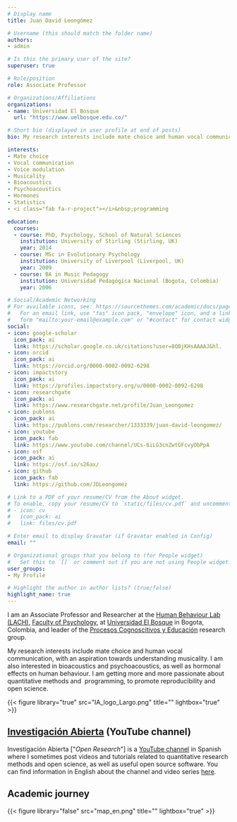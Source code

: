 ```yaml
---
# Display name
title: Juan David Leongómez

# Username (this should match the folder name)
authors:
- admin

# Is this the primary user of the site?
superuser: true

# Role/position
role: Associate Professor

# Organizations/Affiliations
organizations:
- name: Universidad El Bosque
  url: "https://www.uelbosque.edu.co/"

# Short bio (displayed in user profile at end of posts)
bio: My research interests include mate choice and human vocal communication, with an aspiration towards understanding musicality. I am also interested in bioacoustics and psychoacoustics, as well as statistics and <i class="fab fa-r-project"></i>&nbsp;programming.

interests:
- Mate choice
- Vocal communication
- Voice modulation
- Musicality
- Bioacoustics
- Psychoacoustics
- Hormones
- Statistics
- <i class="fab fa-r-project"></i>&nbsp;programming

education:
  courses:
  - course: PhD, Psychology, School of Natural Sciences
    institution: University of Stirling (Stirling, UK)
    year: 2014
  - course: MSc in Evolutionary Psychology
    institution: University of Liverpool (Liverpool, UK)
    year: 2009
  - course: BA in Music Pedagogy
    institution: Universidad Pedagógica Nacional (Bogota, Colombia)
    year: 2006

# Social/Academic Networking
# For available icons, see: https://sourcethemes.com/academic/docs/page-builder/#icons
#   For an email link, use "fas" icon pack, "envelope" icon, and a link in the
#   form "mailto:your-email@example.com" or "#contact" for contact widget.
social:
- icon: google-scholar
  icon_pack: ai
  link: https://scholar.google.co.uk/citations?user=8Q0jKHsAAAAJ&hl.
- icon: orcid
  icon_pack: ai
  link: https://orcid.org/0000-0002-0092-6298
- icon: impactstory
  icon_pack: ai
  link: https://profiles.impactstory.org/u/0000-0002-0092-6298
- icon: researchgate
  icon_pack: ai
  link: https://www.researchgate.net/profile/Juan_Leongomez
- icon: publons
  icon_pack: ai
  link: https://publons.com/researcher/1333339/juan-david-leongomez/
- icon: youtube
  icon_pack: fab
  link: https://www.youtube.com/channel/UCs-6iLG3cnZwtGFcvyObPpA
- icon: osf
  icon_pack: ai
  link: https://osf.io/s26ax/
- icon: github
  icon_pack: fab
  link: https://github.com/JDLeongomez

# Link to a PDF of your resume/CV from the About widget.
# To enable, copy your resume/CV to `static/files/cv.pdf` and uncomment the lines below.
# - icon: cv
#   icon_pack: ai
#   link: files/cv.pdf

# Enter email to display Gravatar (if Gravatar enabled in Config)
email: ""

# Organizational groups that you belong to (for People widget)
#   Set this to `[]` or comment out if you are not using People widget.
user_groups:
- My Profile

# Highlight the author in author lists? (true/false)
highlight_name: true
---
```


I am an Associate Professor and Researcher at the [Human Behaviour Lab (LACH)](https://www.psicologia.unbosque.edu.co/lach), [Faculty of Psychology](https://www.uelbosque.edu.co/psicologia), at [Universidad El Bosque](https://www.uelbosque.edu.co/) in Bogota, Colombia, and leader of the [Procesos Cognoscitivos y Educación](https://investigaciones.unbosque.edu.co/procesos-cognoscitivos-y-educacion) research group. 

My research interests include mate choice and human vocal communication, with an aspiration towards understanding musicality. I am also interested in bioacoustics and psychoacoustics, as well as hormonal effects on human behaviour. I am getting more and more passionate about quantitative methods and [<i class="fab fa-r-project"></i>](https://www.r-project.org/about.html)&nbsp;programming, to promote reproducibility and open science.

{{< figure library="true" src="IA_logo_Largo.png" title="" lightbox="true" >}}

## [Investigación Abierta](#posts) (YouTube channel)

Investigación Abierta ["*Open Research*"] is a [YouTube channel](https://www.youtube.com/c/InvestigaciónAbierta) in Spanish where I sometimes post videos and tutorials related to quantitative research methods and open science, as well as useful open source software. You can find information in English about the channel and video series [here](/en/post/).

## Academic journey 

{{< figure library="false" src="map_en.png" title="" lightbox="true" >}}
